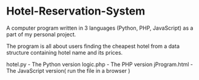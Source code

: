 # Hotel-Reservation-System
A computer program written in 3 languages (Python, PHP, JavaScript) as a part of my personal project.

The program is all about users finding the cheapest hotel from a data structure containing hotel name and its prices.

hotel.py - The Python version
logic.php - The PHP version
jProgram.html - The JavaScript version( run the file in a browser )
